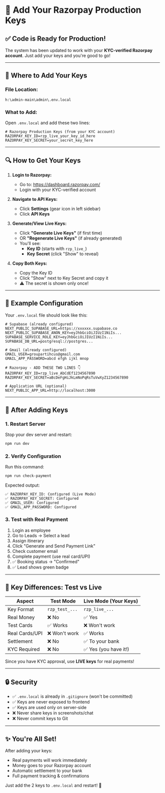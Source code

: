 # 🔑 Add Your Razorpay Production Keys

## ✅ Code is Ready for Production!

The system has been updated to work with your **KYC-verified Razorpay account**. Just add your keys and you're good to go!

---

## 📍 Where to Add Your Keys

### File Location:
```
h:\admin-main\admin\.env.local
```

### What to Add:

Open `.env.local` and add these two lines:

```env
# Razorpay Production Keys (from your KYC account)
RAZORPAY_KEY_ID=rzp_live_your_key_id_here
RAZORPAY_KEY_SECRET=your_secret_key_here
```

---

## 🔍 How to Get Your Keys

1. **Login to Razorpay:**
   - Go to: https://dashboard.razorpay.com/
   - Login with your KYC-verified account

2. **Navigate to API Keys:**
   - Click **Settings** (gear icon in left sidebar)
   - Click **API Keys**

3. **Generate/View Live Keys:**
   - Click **"Generate Live Keys"** (if first time)
   - OR **"Regenerate Live Keys"** (if already generated)
   - You'll see:
     - **Key ID** (starts with `rzp_live_`)
     - **Key Secret** (click "Show" to reveal)

4. **Copy Both Keys:**
   - Copy the Key ID
   - Click "Show" next to Key Secret and copy it
   - ⚠️ The secret is shown only once!

---

## 📝 Example Configuration

Your `.env.local` file should look like this:

```env
# Supabase (already configured)
NEXT_PUBLIC_SUPABASE_URL=https://xxxxxx.supabase.co
NEXT_PUBLIC_SUPABASE_ANON_KEY=eyJhbGciOiJIUzI1NiIs...
SUPABASE_SERVICE_ROLE_KEY=eyJhbGciOiJIUzI1NiIs...
SUPABASE_DB_URL=postgresql://postgres...

# Gmail (already configured)
GMAIL_USER=groupartihcus@gmail.com
GMAIL_APP_PASSWORD=abcd efgh ijkl mnop

# Razorpay - ADD THESE TWO LINES 👇
RAZORPAY_KEY_ID=rzp_live_AbCdEf1234567890
RAZORPAY_KEY_SECRET=aBcDeFgHiJkLmNoPqRsTuVwXyZ1234567890

# Application URL (optional)
NEXT_PUBLIC_APP_URL=http://localhost:3000
```

---

## 🔄 After Adding Keys

### 1. Restart Server

Stop your dev server and restart:
```bash
npm run dev
```

### 2. Verify Configuration

Run this command:
```bash
npm run check-payment
```

Expected output:
```
✅ RAZORPAY_KEY_ID: Configured (Live Mode)
✅ RAZORPAY_KEY_SECRET: Configured
✅ GMAIL_USER: Configured
✅ GMAIL_APP_PASSWORD: Configured
```

### 3. Test with Real Payment

1. Login as employee
2. Go to Leads → Select a lead
3. Assign itinerary
4. Click "Generate and Send Payment Link"
5. Check customer email
6. Complete payment (use real card/UPI)
7. ✅ Booking status → "Confirmed"
8. ✅ Lead shows green badge

---

## 🎯 Key Differences: Test vs Live

| Aspect | Test Mode | Live Mode (Your Keys) |
|--------|-----------|----------------------|
| Key Format | `rzp_test_...` | `rzp_live_...` |
| Real Money | ❌ No | ✅ Yes |
| Test Cards | ✅ Works | ❌ Won't work |
| Real Cards/UPI | ❌ Won't work | ✅ Works |
| Settlement | ❌ No | ✅ To your bank |
| KYC Required | ❌ No | ✅ Yes (you have it!) |

Since you have KYC approval, use **LIVE keys** for real payments!

---

## 🔒 Security

- ✅ `.env.local` is already in `.gitignore` (won't be committed)
- ✅ Keys are never exposed to frontend
- ✅ Keys are used only on server-side
- ❌ Never share keys in screenshots/chat
- ❌ Never commit keys to Git

---

## ✨ You're All Set!

After adding your keys:
- Real payments will work immediately
- Money goes to your Razorpay account
- Automatic settlement to your bank
- Full payment tracking & confirmations

Just add the 2 keys to `.env.local` and restart! 🚀


